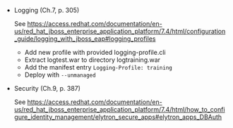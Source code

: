 * Logging (Ch.7, p. 305)

  See https://access.redhat.com/documentation/en-us/red_hat_jboss_enterprise_application_platform/7.4/html/configuration_guide/logging_with_jboss_eap#logging_profiles

  * Add new profile with provided logging-profile.cli
  * Extract logtest.war to directory logtraining.war
  * Add the manifest entry ```Logging-Profile: training```
  * Deploy with ```--unmanaged```

* Security (Ch.9, p. 387)

  See https://access.redhat.com/documentation/en-us/red_hat_jboss_enterprise_application_platform/7.4/html/how_to_configure_identity_management/elytron_secure_apps#elytron_apps_DBAuth
